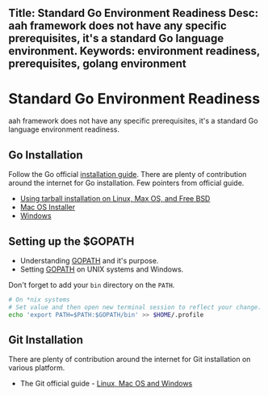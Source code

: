 Title: Standard Go Environment Readiness
Desc: aah framework does not have any specific prerequisites, it's a standard Go language environment.
Keywords: environment readiness, prerequisites, golang environment
---
# Standard Go Environment Readiness

aah framework does not have any specific prerequisites, it's a standard Go language environment readiness.

## Go Installation

Follow the Go official [installation guide](https://golang.org/doc/install). There are plenty of contribution around the internet for Go installation. Few pointers from official guide.

  * [Using tarball installation on Linux, Max OS, and Free BSD](https://golang.org/doc/install#install)
  * [Mac OS Installer](https://golang.org/doc/install#osx)
  * [Windows](https://golang.org/doc/install#windows)

## Setting up the $GOPATH

  * Understanding [GOPATH](https://github.com/golang/go/wiki/GOPATH) and it's purpose.
  * Setting [GOPATH](https://golang.org/wiki/SettingGOPATH) on UNIX systems and Windows.

Don't forget to add your `bin` directory on the `PATH`.

```bash
# On *nix systems
# Set value and then open new terminal session to reflect your change.
echo 'export PATH=$PATH:$GOPATH/bin' >> $HOME/.profile
```

## Git Installation

There are plenty of contribution around the internet for Git installation on various platform.

  * The Git official guide - [Linux, Mac OS and Windows](https://git-scm.com/book/en/v2/Getting-Started-Installing-Git)
